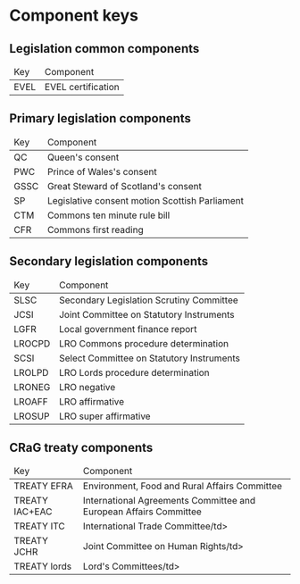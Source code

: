 # Component keys

## Legislation common components

<table>
	<thead>
		<tr>
			<td>Key</td>
			<td>Component</td>
		</tr>
	</thead>
	<tbody>
		<tr>
			<td>EVEL</td>
			<td>EVEL certification</td>
		</tr>
	</tbody>
</table>

## Primary legislation components

<table>
	<thead>
		<tr>
			<td>Key</td>
			<td>Component</td>
		</tr>
	</thead>
	<tbody>
		<tr>
			<td>QC</td>
			<td>Queen's consent</td>
		</tr>
		<tr>
			<td>PWC</td>
			<td>Prince of Wales's consent</td>
		</tr>
		<tr>
			<td>GSSC</td>
			<td>Great Steward of Scotland's consent</td>
		</tr>
		<tr>
			<td>SP</td>
			<td>Legislative consent motion Scottish Parliament</td>
		</tr>
		<tr>
			<td>CTM</td>
			<td>Commons ten minute rule bill</td>
		</tr>
		<tr>
			<td>CFR</td>
			<td>Commons first reading</td>
		</tr>
	</tbody>
</table>

## Secondary legislation components

<table>
	<thead>
		<tr>
			<td>Key</td>
			<td>Component</td>
		</tr>
	</thead>
	<tbody>
		<tr>
			<td>SLSC</td>
			<td>Secondary Legislation Scrutiny Committee</td>
		</tr>
		<tr>
			<td>JCSI</td>
			<td>Joint Committee on Statutory Instruments</td>
		</tr>
		<tr>
			<td>LGFR</td>
			<td>Local government finance report</td>
		</tr>
		<tr>
			<td>LROCPD</td>
			<td>LRO Commons procedure determination</td>
		</tr>
		<tr>
			<td>SCSI</td>
			<td>Select Committee on Statutory Instruments</td>
		</tr>
		<tr>
			<td>LROLPD</td>
			<td>LRO Lords procedure determination</td>
		</tr>
		<tr>
			<td>LRONEG</td>
			<td>LRO negative</td>
		</tr>
		<tr>
			<td>LROAFF</td>
			<td>LRO affirmative</td>
		</tr>
		<tr>
			<td>LROSUP</td>
			<td>LRO super affirmative</td>
		</tr>
	</tbody>
</table>

## CRaG treaty components

<table>
	<thead>
		<tr>
			<td>Key</td>
			<td>Component</td>
		</tr>
	</thead>
	<tbody>
		<tr>
			<td>TREATY EFRA</td>
			<td>Environment, Food and Rural Affairs Committee</td>
		</tr>
		<tr>
			<td>TREATY IAC+EAC</td>
			<td>International Agreements Committee and European Affairs Committee</td>
		</tr>
		<tr>
			<td>TREATY ITC</td>
			<td>International Trade Committee/td>
		</tr>
		<tr>
			<td>TREATY JCHR</td>
			<td>Joint Committee on Human Rights/td>
		</tr>
		<tr>
			<td>TREATY lords</td>
			<td>Lord's Committees/td>
		</tr>
	</tbody>
</table>